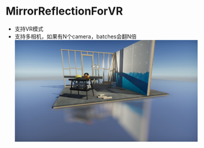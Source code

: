# MirrorReflectionForVR
- 支持VR模式
- 支持多相机，如果有N个camera，batches会翻N倍
![MirrorReflection](https://github.com/KeysoKwan/MirrorReflectionForVR/blob/master/ScreenShot/shot1.jpg?raw=true)